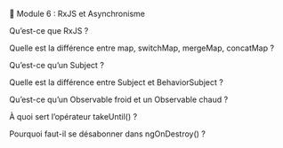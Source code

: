 🔄 Module 6 : RxJS et Asynchronisme

Qu’est-ce que RxJS ?

Quelle est la différence entre map, switchMap, mergeMap, concatMap ?

Qu’est-ce qu’un Subject ?

Quelle est la différence entre Subject et BehaviorSubject ?

Qu’est-ce qu’un Observable froid et un Observable chaud ?

À quoi sert l’opérateur takeUntil() ?

Pourquoi faut-il se désabonner dans ngOnDestroy() ?
